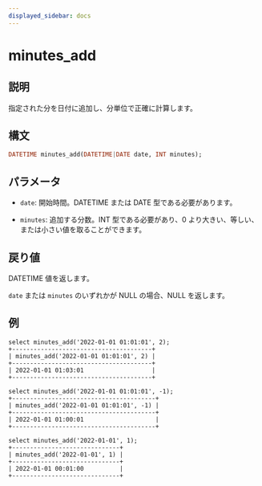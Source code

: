 ```yaml
---
displayed_sidebar: docs
---
```


# minutes_add

## 説明

指定された分を日付に追加し、分単位で正確に計算します。

## 構文

```Haskell
DATETIME minutes_add(DATETIME|DATE date, INT minutes);
```

## パラメータ

- `date`: 開始時間。DATETIME または DATE 型である必要があります。

- `minutes`: 追加する分数。INT 型である必要があり、0 より大きい、等しい、または小さい値を取ることができます。

## 戻り値

DATETIME 値を返します。

`date` または `minutes` のいずれかが NULL の場合、NULL を返します。

## 例

```Plain
select minutes_add('2022-01-01 01:01:01', 2);
+---------------------------------------+
| minutes_add('2022-01-01 01:01:01', 2) |
+---------------------------------------+
| 2022-01-01 01:03:01                   |
+---------------------------------------+

select minutes_add('2022-01-01 01:01:01', -1);
+----------------------------------------+
| minutes_add('2022-01-01 01:01:01', -1) |
+----------------------------------------+
| 2022-01-01 01:00:01                    |
+----------------------------------------+

select minutes_add('2022-01-01', 1);
+------------------------------+
| minutes_add('2022-01-01', 1) |
+------------------------------+
| 2022-01-01 00:01:00          |
+------------------------------+
```